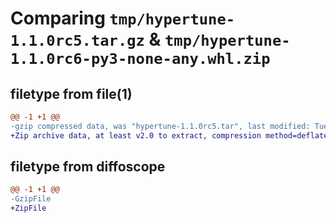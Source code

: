 # Comparing `tmp/hypertune-1.1.0rc5.tar.gz` & `tmp/hypertune-1.1.0rc6-py3-none-any.whl.zip`

## filetype from file(1)

```diff
@@ -1 +1 @@
-gzip compressed data, was "hypertune-1.1.0rc5.tar", last modified: Tue Apr 11 15:35:18 2023, max compression
+Zip archive data, at least v2.0 to extract, compression method=deflate
```

## filetype from diffoscope

```diff
@@ -1 +1 @@
-GzipFile
+ZipFile
```

